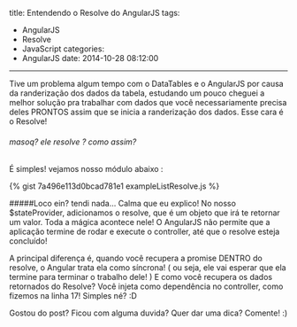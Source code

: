 title: Entendendo o Resolve do AngularJS
tags:
  - AngularJS
  - Resolve
  - JavaScript
categories:
  - AngularJS
date: 2014-10-28 08:12:00
---
Tive um problema algum tempo com o DataTables e o AngularJS por causa da randerização dos dados da tabela, estudando um pouco cheguei a melhor solução pra trabalhar com dados que você necessariamente precisa deles PRONTOS assim que se inicia a randerização dos dados.
Esse cara é o Resolve! 
###### masoq? ele resolve ? como assim?

É simples! vejamos nosso módulo abaixo :

{% gist 7a496e113d0bcad781e1 exampleListResolve.js %}

#####Loco ein? tendi nada...
Calma que eu explico! No nosso $stateProvider, adicionamos o resolve, que é um objeto que irá te retornar um valor. Toda a mágica acontece nele! O AngularJS não permite que a aplicação termine de rodar e execute o controller, até que o resolve esteja concluído!

A principal diferença é, quando você recupera a promise DENTRO do resolve, o Angular trata ela como síncrona! ( ou seja, ele vai esperar que ela termine para terminar o trabalho dele! )
E como você recupera os dados retornados do Resolve? Você injeta como dependência no controller, como fizemos na linha 17!
Simples né? :D

Gostou do post? Ficou com alguma duvida? Quer dar uma dica? Comente! :)